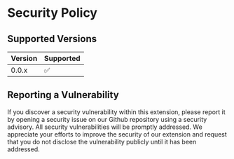# Security Policy

## Supported Versions

| Version | Supported          |
| ------- | ------------------ |
| 0.0.x   | :white_check_mark: |

## Reporting a Vulnerability

If you discover a security vulnerability within this extension, please report it by opening a security issue on our Github repository using a security advisory. All security vulnerabilities will be promptly addressed.
We appreciate your efforts to improve the security of our extension and request that you do not disclose the vulnerability publicly until it has been addressed.
